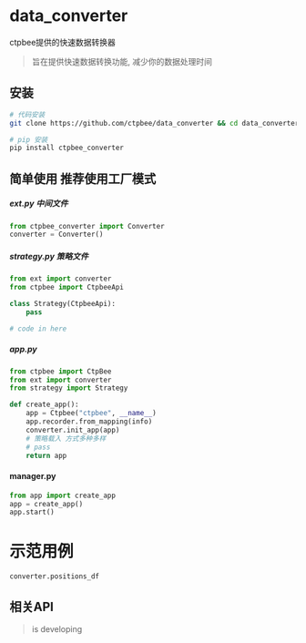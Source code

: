 # data_converter
ctpbee提供的快速数据转换器


> 旨在提供快速数据转换功能, 减少你的数据处理时间

## 安装
```bash 
# 代码安装
git clone https://github.com/ctpbee/data_converter && cd data_converter && python setup.py install 

# pip 安装
pip install ctpbee_converter

```


## 简单使用 推荐使用工厂模式 

##### ext.py  中间文件
```python
from ctpbee_converter import Converter
converter = Converter()
```
##### strategy.py 策略文件
 
```python
from ext import converter
from ctpbee import CtpbeeApi

class Strategy(CtpbeeApi):
    pass

# code in here 

```
#####  app.py
```python
from ctpbee import CtpBee
from ext import converter
from strategy import Strategy

def create_app():
    app = Ctpbee("ctpbee", __name__)
    app.recorder.from_mapping(info)
    converter.init_app(app)
    # 策略载入 方式多种多样 
    # pass
    return app
```

#### manager.py
```python
from app import create_app 
app = create_app()
app.start()

```
# 示范用例 
`converter.positions_df`



## 相关API
> is developing 
